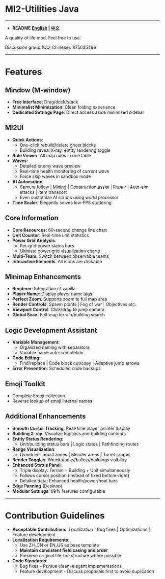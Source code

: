 # MI2-Utilities Java

---
- **README [English](README.md) | [中文](README_zh.md)**

A quality of life mod. Feel free to use.

Discussion group (QQ, Chinese): 875035496

---
# Features

## Mindow (M-window)
- **Free Interface**: Drag/dock/stack
- **Minimalist Minimization**: Clean folding experience
- **Dedicated Settings Page**: Direct access aside minimized sidebar

## MI2UI
- **Quick Actions**:
    - One-click rebuild/delete ghost blocks
    - Building reveal X-ray, entity rendering toggle
- **Rule Viewer**: All map rules in one table
- **Waves**:
    - Detailed enemy wave preview
    - Real-time health monitoring of current wave
    - Force skip waves in sandbox mode
- **AI Automation**:
    - Camera follow | Mining | Construction assist | Repair | Auto-aim attacks | Item transport
    - Even customize AI scripts using world processor
- **Time Scaler**: Elegantly solves low-FPS stuttering

## Core Information
- **Core Resources**: 60-second change line chart
- **Unit Counter**: Real-time unit statistics
- **Power Grid Analysis**:
    - Per-grid power status bars
    - Ultimate power grid visualization charts
- **Multi-Team**: Switch between observable teams
- **Interactive Elements**: All icons are clickable

## Minimap Enhancements
- **Renderer**: Integration of vanilla
- **Player Name**: Display player name tags
- **Perfect Zoom**: Supports zoom to full map area
- **Render Controls**: Spawn points | Fog of war | Objectives etc.
- **Viewport Control**: Click/drag to jump camera
- **Global Scan**: Full-map terrain/building search

## Logic Development Assistant
- **Variable Management**:
    - Organized naming with separators
    - Variable name auto-completion
- **Code Editing**:
    - Find/replace | Code block cut/copy | Adaptive jump arrows
- **Error Prevention**: Scheduled code backups

## Emoji Toolkit
- Complete Emoji collection
- Reverse lookup of emoji internal names

## Additional Enhancements
- **Smooth Cursor Tracking**: Real-time player pointer display
- **Building X-ray**: Visualize logistics and building contents
- **Entity Status Rendering**:
    - Unit/building status bars | Logic states | Pathfinding routes
- **Range Visualization**:
    - Overdriver boost zones | Mender areas | Turret ranges
- **Render Toggles**: Wrecks/units/bullets/buildings visibility
- **Enhanced Status Panel**:
    - Triple display: Terrain + Building + Unit simultaneously
    - Follows cursor position (instead of fixed bottom-right)
    - Detailed data: Enhanced health/power/heat bars
- **Edge Panning** (Desktop)
- **Modular Settings**: 99% features configurable

---
# Contribution Guidelines
- **Acceptable Contributions**: Localization | Bug fixes | Optimizations | Feature development
- **Localization Requirements**:
    - Use ZH_CN or EN_US as base template
    - **Maintain consistent field casing and order**
    - Preserve original file line structure where possible
- **Code Standards**:
    - Bug fixes - Pursue clean, elegant implementations
    - Feature development - Discuss proposals first to avoid duplication